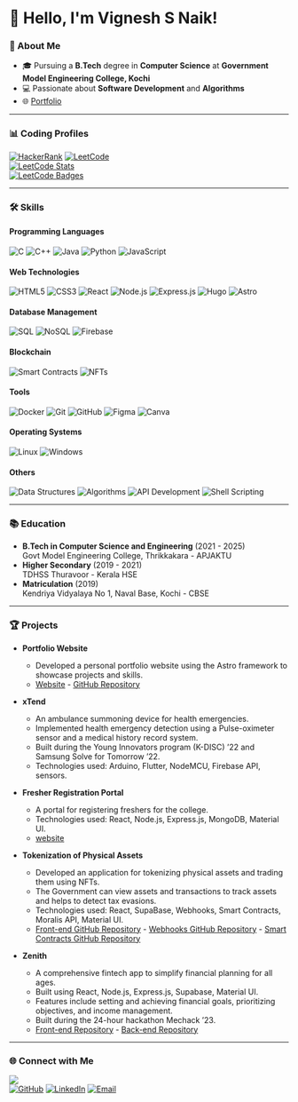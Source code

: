 # 👋 Hello, I'm Vignesh S Naik!

### 🌟 About Me

- 🎓 Pursuing a **B.Tech** degree in **Computer Science** at **Government Model Engineering College, Kochi**
- 💻 Passionate about **Software Development** and **Algorithms**
- 🌐 [Portfolio](https://vigneshsnaik.github.io)

---

### 📊 Coding Profiles

[![HackerRank](https://img.shields.io/badge/HackerRank-00EA64?style=for-the-badge&logo=hackerrank&logoColor=black)](https://www.hackerrank.com/naikji)
[![LeetCode](https://img.shields.io/badge/LeetCode-FFA116?style=for-the-badge&logo=leetcode&logoColor=black)](https://leetcode.com/naik-ji/)
<br>
[![LeetCode Stats](https://leetcard.jacoblin.cool/naik-ji?ext=heatmap)](https://leetcode.com/naik-ji/)
<br>
[![LeetCode Badges](https://leetcode-badge-showcase.vercel.app/api?username=naik-ji&theme=github-dark)](https://leetcode.com/naik-ji/)

---

### 🛠️ Skills

#### Programming Languages

![C](https://img.shields.io/badge/C-A8B9CC?style=for-the-badge&logo=c&logoColor=black)
![C++](https://img.shields.io/badge/C++-00599C?style=for-the-badge&logo=c%2B%2B&logoColor=white)
![Java](https://img.shields.io/badge/Java-007396?style=for-the-badge&logo=java&logoColor=white)
![Python](https://img.shields.io/badge/Python-3776AB?style=for-the-badge&logo=python&logoColor=white)
![JavaScript](https://img.shields.io/badge/JavaScript-F7DF1E?style=for-the-badge&logo=javascript&logoColor=black)

#### Web Technologies

![HTML5](https://img.shields.io/badge/HTML5-E34F26?style=for-the-badge&logo=html5&logoColor=white)
![CSS3](https://img.shields.io/badge/CSS3-1572B6?style=for-the-badge&logo=css3&logoColor=white)
![React](https://img.shields.io/badge/React-61DAFB?style=for-the-badge&logo=react&logoColor=black)
![Node.js](https://img.shields.io/badge/Node.js-339933?style=for-the-badge&logo=nodedotjs&logoColor=white)
![Express.js](https://img.shields.io/badge/Express.js-000000?style=for-the-badge&logo=express&logoColor=white)
![Hugo](https://img.shields.io/badge/Hugo-FF4088?style=for-the-badge&logo=hugo&logoColor=white)
![Astro](https://img.shields.io/badge/Astro-FF5A03?style=for-the-badge&logo=astro&logoColor=white)

#### Database Management

![SQL](https://img.shields.io/badge/SQL-4479A1?style=for-the-badge&logo=sql&logoColor=white)
![NoSQL](https://img.shields.io/badge/NoSQL-E34F26?style=for-the-badge&logo=nosql&logoColor=white)
![Firebase](https://img.shields.io/badge/Firebase-FFCA28?style=for-the-badge&logo=firebase&logoColor=black)

#### Blockchain

![Smart Contracts](https://img.shields.io/badge/Smart%20Contracts-FFB6C1?style=for-the-badge&logo=ethereum&logoColor=black)
![NFTs](https://img.shields.io/badge/NFTs-4B0082?style=for-the-badge&logo=nft&logoColor=white)

#### Tools

![Docker](https://img.shields.io/badge/Docker-2496ED?style=for-the-badge&logo=docker&logoColor=white)
![Git](https://img.shields.io/badge/Git-F05032?style=for-the-badge&logo=git&logoColor=white)
![GitHub](https://img.shields.io/badge/GitHub-181717?style=for-the-badge&logo=github&logoColor=white)
![Figma](https://img.shields.io/badge/Figma-F24E1E?style=for-the-badge&logo=figma&logoColor=white)
![Canva](https://img.shields.io/badge/Canva-00C4CC?style=for-the-badge&logo=canva&logoColor=white)

#### Operating Systems

![Linux](https://img.shields.io/badge/Linux-FCC624?style=for-the-badge&logo=linux&logoColor=black)
![Windows](https://img.shields.io/badge/Windows-0078D6?style=for-the-badge&logo=windows&logoColor=white)

#### Others

![Data Structures](https://img.shields.io/badge/Data%20Structures-00599C?style=for-the-badge&logo=datastax&logoColor=white)
![Algorithms](https://img.shields.io/badge/Algorithms-FF5733?style=for-the-badge&logo=algolia&logoColor=white)
![API Development](https://img.shields.io/badge/API%20Development-48A9A6?style=for-the-badge&logo=apigee&logoColor=white)
![Shell Scripting](https://img.shields.io/badge/Shell%20Scripting-4EAA25?style=for-the-badge&logo=gnu-bash&logoColor=white)

---

### 📚 Education

- **B.Tech in Computer Science and Engineering** (2021 - 2025)  
  Govt Model Engineering College, Thrikkakara - APJAKTU
- **Higher Secondary** (2019 - 2021)  
  TDHSS Thuravoor - Kerala HSE
- **Matriculation** (2019)  
  Kendriya Vidyalaya No 1, Naval Base, Kochi - CBSE

---

### 🏆 Projects

- **Portfolio Website**

  - Developed a personal portfolio website using the Astro framework to showcase projects and skills.
  - [Website](https://vigneshsnaik.github.io/) - [GitHub Repository](https://github.com/vigneshsnaik)

- **xTend**

  - An ambulance summoning device for health emergencies.
  - Implemented health emergency detection using a Pulse-oximeter sensor and a medical history record system.
  - Built during the Young Innovators program (K-DISC) ’22 and Samsung Solve for Tomorrow ’22.
  - Technologies used: Arduino, Flutter, NodeMCU, Firebase API, sensors.

- **Fresher Registration Portal**

  - A portal for registering freshers for the college.
  - Technologies used: React, Node.js, Express.js, MongoDB, Material UI.
  - [website](https://register.mec.ac.in/)

- **Tokenization of Physical Assets**

  - Developed an application for tokenizing physical assets and trading them using NFTs.
  - The Government can view assets and transactions to track assets and helps to detect tax evasions.
  - Technologies used: React, SupaBase, Webhooks, Smart Contracts, Moralis API, Material UI.
  - [Front-end GitHub Repository](https://github.com/vigneshsnaik/dbms-miniproject-frontend) - [Webhooks GitHub Repository](https://github.com/vigneshsnaik/dbms-moralis-integration) - [Smart Contracts GitHub Repository](https://github.com/Arshad-3/dbms-web3-contract)

- **Zenith**
  - A comprehensive fintech app to simplify financial planning for all ages.
  - Built using React, Node.js, Express.js, Supabase, Material UI.
  - Features include setting and achieving financial goals, prioritizing objectives, and income management.
  - Built during the 24-hour hackathon Mechack ’23.
  - [Front-end Repository](https://github.com/hacksh4w/zenith-frontend) - [Back-end Repository](https://github.com/alllenshibu/mechack)

---

### 🌐 Connect with Me
![](https://komarev.com/ghpvc/?username=vigneshsnaik&style=flat-square)<br>
[![GitHub](https://img.shields.io/badge/GitHub-181717?style=for-the-badge&logo=github&logoColor=white)](https://github.com/vigneshsnaik)
[![LinkedIn](https://img.shields.io/badge/LinkedIn-0A66C2?style=for-the-badge&logo=linkedin&logoColor=white)](https://www.linkedin.com/in/naik-ji/)
[![Email](https://img.shields.io/badge/Email-D14836?style=for-the-badge&logo=gmail&logoColor=white)](mailto:vigneshsnaik03@gmail.com)
